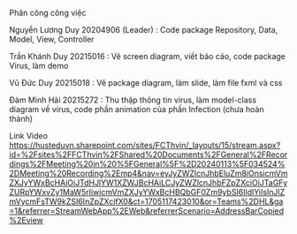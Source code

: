 Phân công công việc

Nguyễn Lương Duy 20204906 (Leader) : Code package Repository, Data, Model, View, Controller

Trần Khánh Duy 20215016 : Vẽ screen diagram, viết báo cáo, code package Virus, làm demo

Vũ Đức Duy 20215018 : Vẽ package diagram, làm slide, làm file fxml và css

Đàm Minh Hải 20215272 : Thu thập thông tin virus, làm model-class diagram về virus, code phần animation của phần Infection (chưa hoàn thành)

Link Video https://husteduvn.sharepoint.com/sites/FCThvin/_layouts/15/stream.aspx?id=%2Fsites%2FFCThvin%2FShared%20Documents%2FGeneral%2FRecordings%2FMeeting%20in%20%5FGeneral%5F%2D20240113%5F034524%2DMeeting%20Recording%2Emp4&nav=eyJyZWZlcnJhbEluZm8iOnsicmVmZXJyYWxBcHAiOiJTdHJlYW1XZWJBcHAiLCJyZWZlcnJhbFZpZXciOiJTaGFyZURpYWxvZy1MaW5rIiwicmVmZXJyYWxBcHBQbGF0Zm9ybSI6IldlYiIsInJlZmVycmFsTW9kZSI6InZpZXcifX0&ct=1705117423010&or=Teams%2DHL&ga=1&referrer=StreamWebApp%2EWeb&referrerScenario=AddressBarCopied%2Eview
